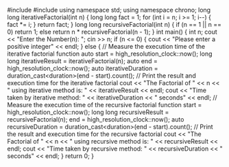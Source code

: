 #include <iostream>
#include <chrono>
using namespace std;
using namespace chrono;
long long iterativeFactorial(int n)
{
long long fact = 1;
for (int i = n; i >= 1; i--)
{
fact *= i;
}
return fact;
}
long long recursiveFactorial(int n)
{
if (n == 1 || n == 0)
return 1;
else
return n * recursiveFactorial(n - 1);
}
int main()
{
int n;
cout << "Enter the Number(n): ";
cin >> n;
if (n <= 0)
{
cout << "Please enter a positive integer" << endl;
}
else
{
// Measure the execution time of the iterative factorial function
auto start = high_resolution_clock::now();
long long iterativeResult = iterativeFactorial(n);
auto end = high_resolution_clock::now();
auto iterativeDuration = duration_cast<duration<double>>(end -
start).count();
// Print the result and execution time for the iterative factorial
cout << "The Factorial of " << n << " using iterative method is: " <<
iterativeResult << endl;
cout << "Time taken by iterative method: " << iterativeDuration << " 
seconds" << endl;
// Measure the execution time of the recursive factorial function
start = high_resolution_clock::now();
long long recursiveResult = recursiveFactorial(n);
end = high_resolution_clock::now();
auto recursiveDuration = duration_cast<duration<double>>(end -
start).count();
// Print the result and execution time for the recursive factorial
cout << "The Factorial of " << n << " using recursive method is: " <<
recursiveResult << endl;
cout << "Time taken by recursive method: " << recursiveDuration << " 
seconds" << endl;
}
 return 0;
}
